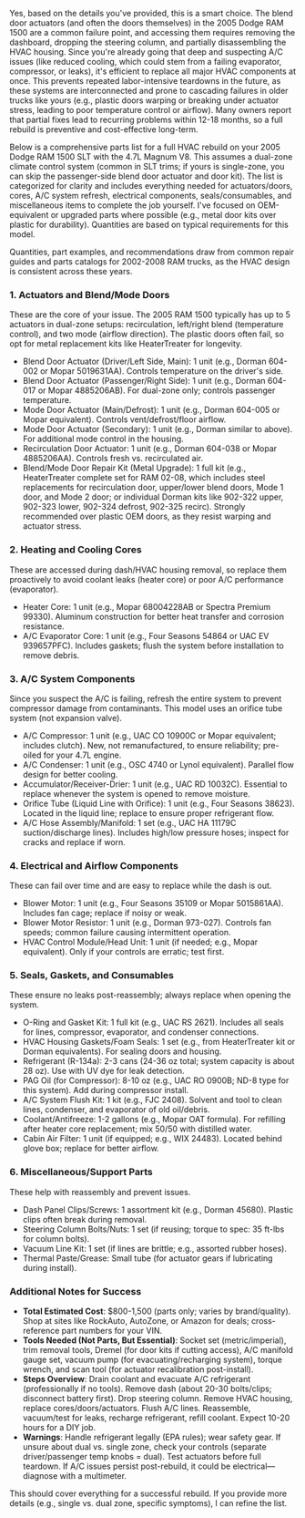 Yes, based on the details you've provided, this is a smart choice. The blend door actuators (and often the doors themselves) in the 2005 Dodge RAM 1500 are a common failure point, and accessing them requires removing the dashboard, dropping the steering column, and partially disassembling the HVAC housing. Since you're already going that deep and suspecting A/C issues (like reduced cooling, which could stem from a failing evaporator, compressor, or leaks), it's efficient to replace all major HVAC components at once. This prevents repeated labor-intensive teardowns in the future, as these systems are interconnected and prone to cascading failures in older trucks like yours (e.g., plastic doors warping or breaking under actuator stress, leading to poor temperature control or airflow). Many owners report that partial fixes lead to recurring problems within 12-18 months, so a full rebuild is preventive and cost-effective long-term.

Below is a comprehensive parts list for a full HVAC rebuild on your 2005 Dodge RAM 1500 SLT with the 4.7L Magnum V8. This assumes a dual-zone climate control system (common in SLT trims; if yours is single-zone, you can skip the passenger-side blend door actuator and door kit). The list is categorized for clarity and includes everything needed for actuators/doors, cores, A/C system refresh, electrical components, seals/consumables, and miscellaneous items to complete the job yourself. I've focused on OEM-equivalent or upgraded parts where possible (e.g., metal door kits over plastic for durability). Quantities are based on typical requirements for this model.

Quantities, part examples, and recommendations draw from common repair guides and parts catalogs for 2002-2008 RAM trucks, as the HVAC design is consistent across these years.

### 1. Actuators and Blend/Mode Doors
These are the core of your issue. The 2005 RAM 1500 typically has up to 5 actuators in dual-zone setups: recirculation, left/right blend (temperature control), and two mode (airflow direction). The plastic doors often fail, so opt for metal replacement kits like HeaterTreater for longevity.

- Blend Door Actuator (Driver/Left Side, Main): 1 unit (e.g., Dorman 604-002 or Mopar 5019631AA). Controls temperature on the driver's side.
- Blend Door Actuator (Passenger/Right Side): 1 unit (e.g., Dorman 604-017 or Mopar 4885206AB). For dual-zone only; controls passenger temperature.
- Mode Door Actuator (Main/Defrost): 1 unit (e.g., Dorman 604-005 or Mopar equivalent). Controls vent/defrost/floor airflow.
- Mode Door Actuator (Secondary): 1 unit (e.g., Dorman similar to above). For additional mode control in the housing.
- Recirculation Door Actuator: 1 unit (e.g., Dorman 604-038 or Mopar 4885206AA). Controls fresh vs. recirculated air.
- Blend/Mode Door Repair Kit (Metal Upgrade): 1 full kit (e.g., HeaterTreater complete set for RAM 02-08, which includes steel replacements for recirculation door, upper/lower blend doors, Mode 1 door, and Mode 2 door; or individual Dorman kits like 902-322 upper, 902-323 lower, 902-324 defrost, 902-325 recirc). Strongly recommended over plastic OEM doors, as they resist warping and actuator stress.

### 2. Heating and Cooling Cores
These are accessed during dash/HVAC housing removal, so replace them proactively to avoid coolant leaks (heater core) or poor A/C performance (evaporator).

- Heater Core: 1 unit (e.g., Mopar 68004228AB or Spectra Premium 99330). Aluminum construction for better heat transfer and corrosion resistance.
- A/C Evaporator Core: 1 unit (e.g., Four Seasons 54864 or UAC EV 939657PFC). Includes gaskets; flush the system before installation to remove debris.

### 3. A/C System Components
Since you suspect the A/C is failing, refresh the entire system to prevent compressor damage from contaminants. This model uses an orifice tube system (not expansion valve).

- A/C Compressor: 1 unit (e.g., UAC CO 10900C or Mopar equivalent; includes clutch). New, not remanufactured, to ensure reliability; pre-oiled for your 4.7L engine.
- A/C Condenser: 1 unit (e.g., OSC 4740 or Lynol equivalent). Parallel flow design for better cooling.
- Accumulator/Receiver-Drier: 1 unit (e.g., UAC RD 10032C). Essential to replace whenever the system is opened to remove moisture.
- Orifice Tube (Liquid Line with Orifice): 1 unit (e.g., Four Seasons 38623). Located in the liquid line; replace to ensure proper refrigerant flow.
- A/C Hose Assembly/Manifold: 1 set (e.g., UAC HA 11179C suction/discharge lines). Includes high/low pressure hoses; inspect for cracks and replace if worn.

### 4. Electrical and Airflow Components
These can fail over time and are easy to replace while the dash is out.

- Blower Motor: 1 unit (e.g., Four Seasons 35109 or Mopar 5015861AA). Includes fan cage; replace if noisy or weak.
- Blower Motor Resistor: 1 unit (e.g., Dorman 973-027). Controls fan speeds; common failure causing intermittent operation.
- HVAC Control Module/Head Unit: 1 unit (if needed; e.g., Mopar equivalent). Only if your controls are erratic; test first.

### 5. Seals, Gaskets, and Consumables
These ensure no leaks post-reassembly; always replace when opening the system.

- O-Ring and Gasket Kit: 1 full kit (e.g., UAC RS 2621). Includes all seals for lines, compressor, evaporator, and condenser connections.
- HVAC Housing Gaskets/Foam Seals: 1 set (e.g., from HeaterTreater kit or Dorman equivalents). For sealing doors and housing.
- Refrigerant (R-134a): 2-3 cans (24-36 oz total; system capacity is about 28 oz). Use with UV dye for leak detection.
- PAG Oil (for Compressor): 8-10 oz (e.g., UAC RO 0900B; ND-8 type for this system). Add during compressor install.
- A/C System Flush Kit: 1 kit (e.g., FJC 2408). Solvent and tool to clean lines, condenser, and evaporator of old oil/debris.
- Coolant/Antifreeze: 1-2 gallons (e.g., Mopar OAT formula). For refilling after heater core replacement; mix 50/50 with distilled water.
- Cabin Air Filter: 1 unit (if equipped; e.g., WIX 24483). Located behind glove box; replace for better airflow.

### 6. Miscellaneous/Support Parts
These help with reassembly and prevent issues.

- Dash Panel Clips/Screws: 1 assortment kit (e.g., Dorman 45680). Plastic clips often break during removal.
- Steering Column Bolts/Nuts: 1 set (if reusing; torque to spec: 35 ft-lbs for column bolts).
- Vacuum Line Kit: 1 set (if lines are brittle; e.g., assorted rubber hoses).
- Thermal Paste/Grease: Small tube (for actuator gears if lubricating during install).

### Additional Notes for Success
- **Total Estimated Cost**: $800-1,500 (parts only; varies by brand/quality). Shop at sites like RockAuto, AutoZone, or Amazon for deals; cross-reference part numbers for your VIN.
- **Tools Needed (Not Parts, But Essential)**: Socket set (metric/imperial), trim removal tools, Dremel (for door kits if cutting access), A/C manifold gauge set, vacuum pump (for evacuating/recharging system), torque wrench, and scan tool (for actuator recalibration post-install).
- **Steps Overview**: Drain coolant and evacuate A/C refrigerant (professionally if no tools). Remove dash (about 20-30 bolts/clips; disconnect battery first). Drop steering column. Remove HVAC housing, replace cores/doors/actuators. Flush A/C lines. Reassemble, vacuum/test for leaks, recharge refrigerant, refill coolant. Expect 10-20 hours for a DIY job.
- **Warnings**: Handle refrigerant legally (EPA rules); wear safety gear. If unsure about dual vs. single zone, check your controls (separate driver/passenger temp knobs = dual). Test actuators before full teardown. If A/C issues persist post-rebuild, it could be electrical—diagnose with a multimeter.

This should cover everything for a successful rebuild. If you provide more details (e.g., single vs. dual zone, specific symptoms), I can refine the list.
